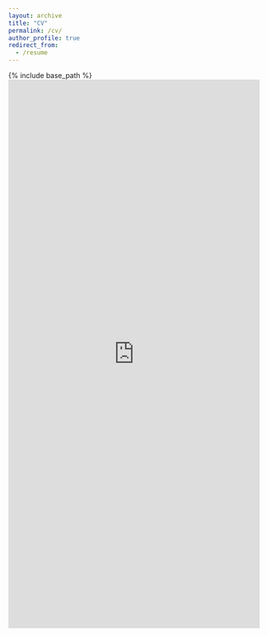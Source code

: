 ```yaml
---
layout: archive
title: "CV"
permalink: /cv/
author_profile: true
redirect_from:
  - /resume
---
```


{% include base_path %}
<embed src="https://yibinjia.github.io/files/Resumes_YibinJia.pdf" width="100%" height="1100px" type="application/pdf">
